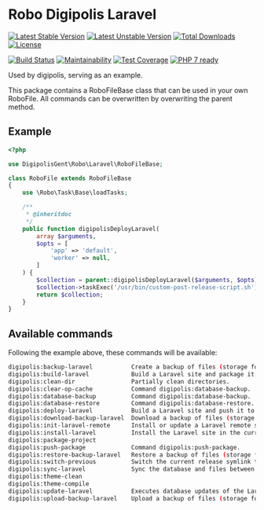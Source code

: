 # Robo Digipolis Laravel

[![Latest Stable Version](https://poser.pugx.org/digipolisgent/robo-digipolis-laravel/v/stable)](https://packagist.org/packages/digipolisgent/robo-digipolis-laravel)
[![Latest Unstable Version](https://poser.pugx.org/digipolisgent/robo-digipolis-laravel/v/unstable)](https://packagist.org/packages/digipolisgent/robo-digipolis-laravel)
[![Total Downloads](https://poser.pugx.org/digipolisgent/robo-digipolis-laravel/downloads)](https://packagist.org/packages/digipolisgent/robo-digipolis-laravel)
[![License](https://poser.pugx.org/digipolisgent/robo-digipolis-laravel/license)](https://packagist.org/packages/digipolisgent/robo-digipolis-laravel)

[![Build Status](https://travis-ci.org/digipolisgent/robo-digipolis-laravel.svg?branch=develop)](https://travis-ci.org/digipolisgent/robo-digipolis-laravel)
[![Maintainability](https://api.codeclimate.com/v1/badges/c2d97d51c6953451747b/maintainability)](https://codeclimate.com/github/digipolisgent/robo-digipolis-laravel/maintainability)
[![Test Coverage](https://api.codeclimate.com/v1/badges/c2d97d51c6953451747b/test_coverage)](https://codeclimate.com/github/digipolisgent/robo-digipolis-laravel/test_coverage)
[![PHP 7 ready](https://php7ready.timesplinter.ch/digipolisgent/robo-digipolis-laravel/develop/badge.svg)](https://travis-ci.org/digipolisgent/robo-digipolis-laravel)

Used by digipolis, serving as an example.

This package contains a RoboFileBase class that can be used in your own
RoboFile. All commands can be overwritten by overwriting the parent method.

## Example

```php
<?php

use DigipolisGent\Robo\Laravel\RoboFileBase;

class RoboFile extends RoboFileBase
{
    use \Robo\Task\Base\loadTasks;

    /**
     * @inheritdoc
     */
    public function digipolisDeployLaravel(
        array $arguments,
        $opts = [
            'app' => 'default',
            'worker' => null,
        ]
    ) {
        $collection = parent::digipolisDeployLaravel($arguments, $opts);
        $collection->taskExec('/usr/bin/custom-post-release-script.sh');
        return $collection;
    }
}

```

## Available commands

Following the example above, these commands will be available:

```bash
digipolis:backup-laravel           Create a backup of files (storage folder) and database.
digipolis:build-laravel            Build a Laravel site and package it.
digipolis:clean-dir                Partially clean directories.
digipolis:clear-op-cache           Command digipolis:database-backup.
digipolis:database-backup          Command digipolis:database-backup.
digipolis:database-restore         Command digipolis:database-restore.
digipolis:deploy-laravel           Build a Laravel site and push it to the servers.
digipolis:download-backup-laravel  Download a backup of files (storage folder) and database.
digipolis:init-laravel-remote      Install or update a Laravel remote site.
digipolis:install-laravel          Install the Laravel site in the current folder.
digipolis:package-project
digipolis:push-package             Command digipolis:push-package.
digipolis:restore-backup-laravel   Restore a backup of files (storage folder) and database.
digipolis:switch-previous          Switch the current release symlink to the previous release.
digipolis:sync-laravel             Sync the database and files between two Laravel sites.
digipolis:theme-clean
digipolis:theme-compile
digipolis:update-laravel           Executes database updates of the Laravel site in the current folder.
digipolis:upload-backup-laravel    Upload a backup of files (storage folder) and database to a server.
```

